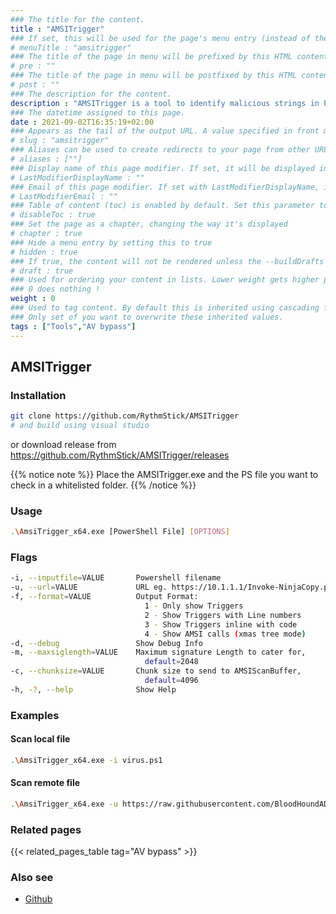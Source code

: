 ```yaml
---
### The title for the content.
title : "AMSITrigger"
### If set, this will be used for the page's menu entry (instead of the `title` attribute)
# menuTitle : "amsitrigger"
### The title of the page in menu will be prefixed by this HTML content
# pre : ""
### The title of the page in menu will be postfixed by this HTML content
# post : ""
### The description for the content.
description : "AMSITrigger is a tool to identify malicious strings in PowerShell files."
### The datetime assigned to this page.
date : 2021-09-02T16:35:19+02:00
### Appears as the tail of the output URL. A value specified in front matter will override the segment of the URL based on the filename.
# slug : "amsitrigger"
### Aliases can be used to create redirects to your page from other URLs.
# aliases : [""]
### Display name of this page modifier. If set, it will be displayed in the footer.
# LastModifierDisplayName : ""
### Email of this page modifier. If set with LastModifierDisplayName, it will be displayed in the footer
# LastModifierEmail : ""
### Table of content (toc) is enabled by default. Set this parameter to true to disable it.
# disableToc : true
### Set the page as a chapter, changing the way it's displayed
# chapter : true
### Hide a menu entry by setting this to true
# hidden : true
### If true, the content will not be rendered unless the --buildDrafts flag is passed to the hugo command.
# draft : true
### Used for ordering your content in lists. Lower weight gets higher precedence. So content with lower weight will come first.
### 0 does nothing !
weight : 0
### Used to tag content. By default this is inherited using cascading from _index.md files
### Only set of you want to overwrite these inherited values.
tags : ["Tools","AV bypass"]
---
```


## AMSITrigger

### Installation

```bash
git clone https://github.com/RythmStick/AMSITrigger
# and build using visual studio
```

or download release from https://github.com/RythmStick/AMSITrigger/releases

{{% notice note %}}
Place the AMSITrigger.exe and the PS file you want to check in a whitelisted folder.
{{% /notice %}}


### Usage

```bash
.\AmsiTrigger_x64.exe [PowerShell File] [OPTIONS]
```

### Flags

```bash
-i, --inputfile=VALUE       Powershell filename
-u, --url=VALUE             URL eg. https://10.1.1.1/Invoke-NinjaCopy.ps1
-f, --format=VALUE          Output Format:
                              1 - Only show Triggers
                              2 - Show Triggers with Line numbers
                              3 - Show Triggers inline with code
                              4 - Show AMSI calls (xmas tree mode)
-d, --debug                 Show Debug Info
-m, --maxsiglength=VALUE    Maximum signature Length to cater for,
                              default=2048
-c, --chunksize=VALUE       Chunk size to send to AMSIScanBuffer,
                              default=4096
-h, -?, --help              Show Help
```

### Examples

#### Scan local file

```bash
.\AmsiTrigger_x64.exe -i virus.ps1
```

#### Scan remote file

```bash
.\AmsiTrigger_x64.exe -u https://raw.githubusercontent.com/BloodHoundAD/BloodHound/master/Collectors/SharpHound.ps1
```

### Related pages

{{< related_pages_table tag="AV bypass" >}}

### Also see

* [Github](https://github.com/RythmStick/AMSITrigger)
